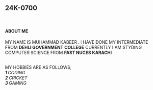 <H2>24K-0700</H2>
<BR/>
<H4>ABOUT ME</H4>
    <P>MY NAME IS MUHAMMAD KABEER . I HAVE DONE MY INTERMEDIATE FROM <B>DEHLI GOVERNMENT COLLEGE</B> CURRENTLY
    I AM STYDING COMPUTER SCIENCE FROM <B>FAST NUCES KARACHI</B></P>
    <BR/> MY HOBBIES ARE AS FOLLOWS;
    <BR/><I><B>1 </B>CODING</I>
    <BR/><I><B>2 </B>CRICKET</I>
    <BR/><I><B>3 </B>GAMING</I>
    <BR/>
    



    

